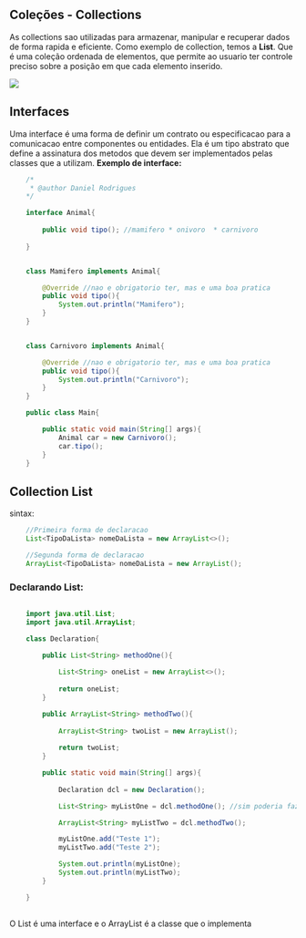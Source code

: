 ## Coleções - Collections

As collections sao utilizadas para armazenar,  manipular e recuperar dados de forma rapida e eficiente.
Como exemplo de collection, temos  a **List**. Que é uma coleção ordenada de elementos, que permite ao usuario ter controle preciso sobre a posição em que cada elemento inserido.

<img src="https://hermes.digitalinnovation.one/articles/cover/7135f29f-80d6-4521-babe-3c129d8ac21a.png">

## Interfaces

Uma interface é uma forma de definir um contrato ou especificacao para a comunicacao entre componentes ou entidades. Ela é um tipo abstrato que define a assinatura dos metodos que devem ser implementados pelas classes que a utilizam. **Exemplo de interface:**

```java
    /*
     * @author Daniel Rodrigues
    */

    interface Animal{
        
        public void tipo(); //mamifero * onivoro  * carnivoro
    
    }


    class Mamifero implements Animal{

        @Override //nao e obrigatorio ter, mas e uma boa pratica
        public void tipo(){
            System.out.println("Mamifero");
        }
    }


    class Carnivoro implements Animal{

        @Override //nao e obrigatorio ter, mas e uma boa pratica
        public void tipo(){
            System.out.println("Carnivoro");
        }
    }

    public class Main{

        public static void main(String[] args){
            Animal car = new Carnivoro();
            car.tipo();
        }
    }
```

## Collection List

sintax: 
```java
    //Primeira forma de declaracao
    List<TipoDaLista> nomeDaLista = new ArrayList<>();

    //Segunda forma de declaracao
    ArrayList<TipoDaLista> nomeDaLista = new ArrayList();
```
### Declarando List:

```java

    import java.util.List;
    import java.util.ArrayList;

    class Declaration{

        public List<String> methodOne(){
            
            List<String> oneList = new ArrayList<>();
            
            return oneList;
        }

        public ArrayList<String> methodTwo(){
            
            ArrayList<String> twoList = new ArrayList();
            
            return twoList;
        }

        public static void main(String[] args){
            
            Declaration dcl = new Declaration();

            List<String> myListOne = dcl.methodOne(); //sim poderia fazer direto, mas qual é graca kkk

            ArrayList<String> myListTwo = dcl.methodTwo();

            myListOne.add("Teste 1");
            myListTwo.add("Teste 2");

            System.out.println(myListOne);
            System.out.println(myListTwo);
        }

    }
    
```



O List é uma interface e o ArrayList é a classe que o implementa